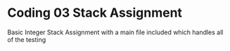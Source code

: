 # Coding 03 Stack Assignment 
Basic Integer Stack Assignment with a main file included which handles all of the testing